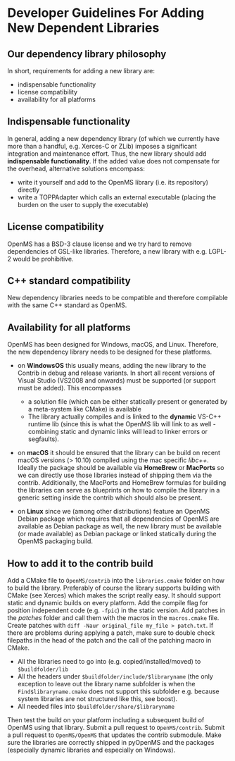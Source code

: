 Developer Guidelines For Adding New Dependent Libraries
======================================================

## Our dependency library philosophy

In short, requirements for adding a new library are:
- indispensable functionality
- license compatibility
- availability for all platforms

## Indispensable functionality

In general, adding a new dependency library (of which we currently have more than a handful, e.g. Xerces-C or ZLib)
imposes a significant integration and maintenance effort. Thus, the new library should add 
**indispensable functionality**. If the added value does not compensate for the overhead, alternative solutions 
encompass:


- write it yourself and add to the OpenMS library (i.e. its repository) directly
- write a TOPPAdapter which calls an external executable (placing the burden on the user to supply the executable)

## License compatibility

OpenMS has a BSD-3 clause license and we try hard to remove dependencies of GSL-like libraries. Therefore, a new library
with e.g. LGPL-2 would be prohibitive.


## C++ standard compatibility

New dependency libraries needs to be compatible and therefore compilable with the same C++ standard as OpenMS.

## Availability for all platforms

OpenMS has been designed for Windows, macOS, and Linux. Therefore, the new dependency library needs to be designed for
these platforms.

- on **WindowsOS** this usually means, adding the new library to the Contrib in debug and release variants. In short all
  recent versions of Visual Studio (VS2008 and onwards) must be supported (or support must be added). This encompasses
  - a solution file (which can be either statically present or generated by a meta-system like CMake) is available
  - The library actually compiles and is linked to the **dynamic** VS-C++ runtime lib (since this is what the OpenMS lib
  will link to as well - combining static and dynamic links will lead to linker errors or segfaults).


- on **macOS** it should be ensured that the library can be build on recent macOS versions (> 10.10) compiled using the
  mac specific _libc++_. Ideally the package should be available via **HomeBrew** or **MacPorts** so we can directly use
  those libraries instead of shipping them via the contrib. Additionally, the MacPorts and HomeBrew formulas for 
  building the libraries can serve as blueprints on how to compile the library in a generic setting inside the contrib 
  which should also be present.

- on **Linux** since we (among other distributions) feature an OpenMS Debian package which requires that all
dependencies of OpenMS are available as Debian package as well, the new library must be available (or made available) as 
Debian package or linked statically during the OpenMS packaging build.


## How to add it to the contrib build

Add a CMake file to `OpenMS/contrib` into the `libraries.cmake` folder on how to build the library. Preferably of course
the library supports building with CMake (see Xerces) which makes the script really easy. It should support static and
dynamic builds on every platform. Add the compile flag for position independent code (e.g. `-fpic`) in the static 
version. Add patches in the *patches* folder and call them with the macros in the `macros.cmake` file. Create patches 
with `diff -Naur original_file my_file > patch.txt`. If there are problems during applying a patch, make sure to double 
check filepaths in the head of the patch and the call of the patching macro in CMake.

- All the libraries need to go into (e.g. copied/installed/moved) to `$buildfolder/lib`
- All the headers under `$buildfolder/include/$libraryname` (the only exception to leave out the library name subfolder
  is when the `Find$libraryname.cmake` does not support this subfolder e.g. because system libraries are not structured
  like this, see boost).
- All needed files into `$buildfolder/share/$libraryname`

Then test the build on your platform including a subsequent build of OpenMS using that library. Submit a pull request to
`OpenMS/contrib`. Submit a pull request to `OpenMS/OpenMS` that updates the contrib submodule. Make sure the libraries
are correctly shipped in pyOpenMS and the packages (especially dynamic libraries and especially on Windows).
